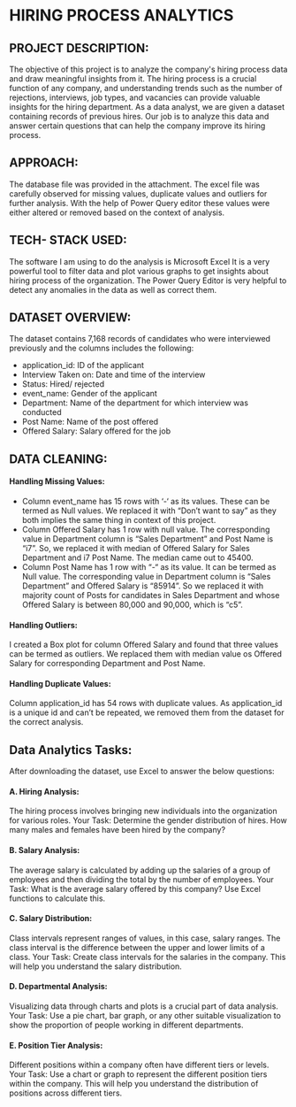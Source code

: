 # HIRING PROCESS ANALYTICS #
## PROJECT DESCRIPTION: ##
The objective of this project is to analyze the company's hiring process data and draw meaningful insights from it. The hiring process is a crucial function of any company, and understanding trends such as the number of rejections, interviews, job types, and vacancies can provide valuable insights for the hiring department. As a data analyst, we are given a dataset containing records of previous hires. Our job is to analyze this data and answer certain questions that can help the company improve its hiring process.

##  APPROACH: ##
The database file was provided in the attachment. The excel file was carefully observed for missing values, duplicate values and outliers for further analysis. With the help of Power Query editor these values were either altered or removed based on the context of analysis.

## TECH- STACK USED: ##
The software I am using to do the analysis is Microsoft Excel It is a very powerful tool to filter data and plot various graphs to get insights about hiring process of the organization. The Power Query Editor is very helpful to detect any anomalies in the data as well as correct them.

## DATASET OVERVIEW: ##
The dataset contains 7,168 records of candidates who were interviewed previously and the columns includes the following:
+ application_id: ID of the applicant
+ Interview Taken on: Date and time of the interview
+ Status: Hired/ rejected
+ event_name: Gender of the applicant
+ Department: Name of the department for which interview was conducted
+ Post Name: Name of the post offered
+ Offered Salary: Salary offered for the job

## DATA CLEANING: ##
#### Handling Missing Values: ####
+ Column event_name has 15 rows with ‘-‘ as its values. These can be termed as Null values. We replaced it with “Don’t want to say” as they both implies the same thing in context of this project.
+ Column Offered Salary has 1 row with null value. The corresponding value in Department column is “Sales Department” and Post Name is “i7”. So, we replaced it
with median of Offered Salary for Sales Department and i7 Post Name. The median came out to 45400.
+ Column Post Name has 1 row with “-“ as its value. It can be termed as Null value. The corresponding value in Department column is “Sales Department” and Offered Salary is “85914”. So we replaced it with majority count of Posts for candidates in Sales Department and whose Offered Salary is between 80,000 and 90,000, which is “c5”.
#### Handling Outliers: ####
I created a Box plot for column Offered Salary and found that three values can be termed as outliers. We replaced them with median value os Offered Salary for corresponding Department and Post Name.

#### Handling Duplicate Values: ####
Column application_id has 54 rows with duplicate values. As application_id is a unique id and can’t be repeated, we removed them from the dataset for the correct analysis.

## Data Analytics Tasks: ##
After downloading the dataset, use Excel to answer the below questions:
#### A. Hiring Analysis: ####
The hiring process involves bringing new individuals into the organization for various roles.
Your Task: Determine the gender distribution of hires. How many males and females have been hired by the company?
#### B. Salary Analysis: ####
The average salary is calculated by adding up the salaries of a group of employees and then dividing the total by the number of employees.
Your Task: What is the average salary offered by this company? Use Excel functions to calculate this.
#### C. Salary Distribution: ####
Class intervals represent ranges of values, in this case, salary ranges. The class interval is the difference between the upper and lower limits of a class.
Your Task: Create class intervals for the salaries in the company. This will help you understand the salary distribution.
#### D. Departmental Analysis: ####
Visualizing data through charts and plots is a crucial part of data analysis.
Your Task: Use a pie chart, bar graph, or any other suitable visualization to show the proportion of people working in different departments.
#### E. Position Tier Analysis: ####
Different positions within a company often have different tiers or levels.
Your Task: Use a chart or graph to represent the different position tiers within the company. This will help you understand the distribution of positions across different tiers.
